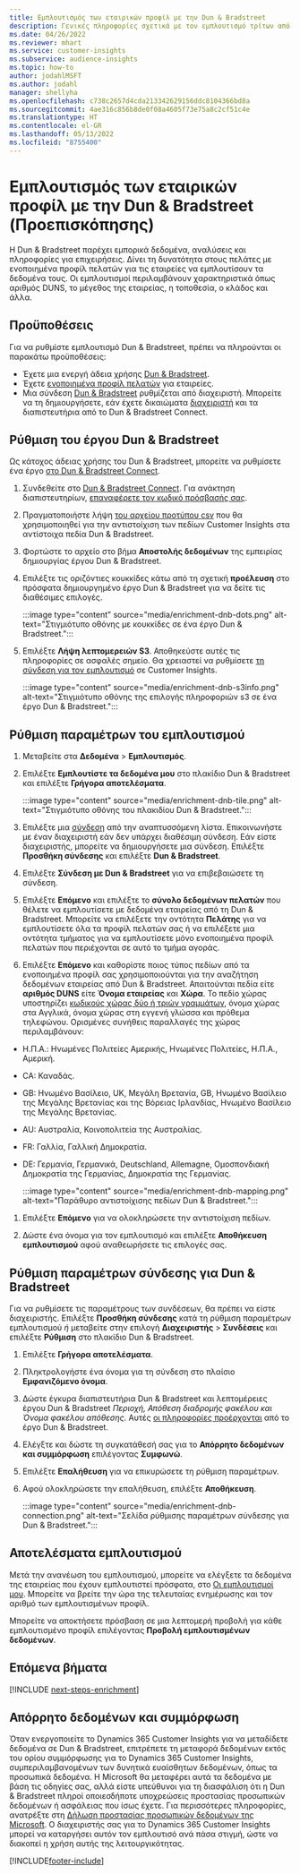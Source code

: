 ```yaml
---
title: Εμπλουτισμός των εταιρικών προφίλ με την Dun & Bradstreet
description: Γενικές πληροφορίες σχετικά με τον εμπλουτισμό τρίτων από την Dun & Bradstreet.
ms.date: 04/26/2022
ms.reviewer: mhart
ms.service: customer-insights
ms.subservice: audience-insights
ms.topic: how-to
author: jodahlMSFT
ms.author: jodahl
manager: shellyha
ms.openlocfilehash: c738c2657d4cda213342629156ddc8104366bd8a
ms.sourcegitcommit: 4ae316c856b8de0f08a4605f73e75a8c2cf51c4e
ms.translationtype: HT
ms.contentlocale: el-GR
ms.lasthandoff: 05/13/2022
ms.locfileid: "8755400"
---
```

# <a name="enrichment-of-company-profiles-with-dun--bradstreet-preview"></a>Εμπλουτισμός των εταιρικών προφίλ με την Dun & Bradstreet (Προεπισκόπησης)

Η Dun & Bradstreet παρέχει εμπορικά δεδομένα, αναλύσεις και πληροφορίες για επιχειρήσεις. Δίνει τη δυνατότητα στους πελάτες με ενοποιημένα προφίλ πελατών για τις εταιρείες να εμπλουτίσουν τα δεδομένα τους. Οι εμπλουτισμοί περιλαμβάνουν χαρακτηριστικά όπως αριθμός DUNS, το μέγεθος της εταιρείας, η τοποθεσία, ο κλάδος και άλλα.

## <a name="prerequisites"></a>Προϋποθέσεις

Για να ρυθμίστε εμπλουτισμό Dun & Bradstreet, πρέπει να πληρούνται οι παρακάτω προϋποθέσεις:

- Έχετε μια ενεργή άδεια χρήσης [Dun & Bradstreet](https://www.dnb.com/marketing/media/give-your-data-a-boost.html?source=microsoft_audience_insights).
- Έχετε [ενοποιημένα προφίλ πελατών](customer-profiles.md) για εταιρείες.
- Μια σύνδεση [Dun & Bradstreet](connections.md) ρυθμίζεται από διαχειριστή. Μπορείτε να τη δημιουργήσετε, εάν έχετε δικαιώματα [διαχειριστή](permissions.md#admin) και τα διαπιστευτήρια από το Dun & Bradstreet Connect.

## <a name="setting-up-your-dun--bradstreet-project"></a>Ρύθμιση του έργου Dun & Bradstreet

Ως κάτοχος άδειας χρήσης του Dun & Bradstreet, μπορείτε να ρυθμίσετε ένα έργο [στο Dun & Bradstreet Connect](https://connect.dnb.com?lead_source=microsoft_audienceinsights).


1. Συνδεθείτε στο [Dun & Bradstreet Connect](https://connect.dnb.com?lead_source=microsoft_audienceinsights). Για ανάκτηση διαπιστευτηρίων, [επαναφέρετε τον κωδικό πρόσβασής σας](https://sso.dnb.com/signin/forgot-password?lead_source=microsoft_audienceinsights).

1. Πραγματοποιήστε λήψη [του αρχείου προτύπου csv](https://c360devenrichment.blob.core.windows.net/mapping/DnBCIdatamapping.csv) που θα χρησιμοποιηθεί για την αντιστοίχιση των πεδίων Customer Insights στα αντίστοιχα πεδία Dun & Bradstreet.

1. Φορτώστε το αρχείο στο βήμα **Αποστολής δεδομένων** της εμπειρίας δημιουργίας έργου Dun & Bradstreet.

1. Επιλέξτε τις οριζόντιες κουκκίδες κάτω από τη σχετική **προέλευση** στο πρόσφατα δημιουργημένο έργο Dun & Bradstreet για να δείτε τις διαθέσιμες επιλογές.

   :::image type="content" source="media/enrichment-dnb-dots.png" alt-text="Στιγμιότυπο οθόνης με κουκκίδες σε ένα έργο Dun & Bradstreet.":::

1. Επιλέξτε **Λήψη λεπτομερειών S3**. Αποθηκεύστε αυτές τις πληροφορίες σε ασφαλές σημείο. Θα χρειαστεί να ρυθμίσετε [τη σύνδεση για τον εμπλουτισμό](#configure-a-connection-for-dun--bradstreet) σε Customer Insights.

   :::image type="content" source="media/enrichment-dnb-s3info.png" alt-text="Στιγμιότυπο οθόνης της επιλογής πληροφοριών s3 σε ένα έργο Dun & Bradstreet.":::

## <a name="configure-the-enrichment"></a>Ρύθμιση παραμέτρων του εμπλουτισμού

1. Μεταβείτε στα **Δεδομένα** > **Εμπλουτισμός**.

1. Επιλέξτε **Εμπλουτίστε τα δεδομένα μου** στο πλακίδιο Dun & Bradstreet και επιλέξτε **Γρήγορα αποτελέσματα**.

   :::image type="content" source="media/enrichment-dnb-tile.png" alt-text="Στιγμιότυπο οθόνης του πλακιδίου Dun & Bradstreet.":::

1. Επιλέξτε μια [σύνδεση](connections.md) από την αναπτυσσόμενη λίστα. Επικοινωνήστε με έναν διαχειριστή εάν δεν υπάρχει διαθέσιμη σύνδεση. Εάν είστε διαχειριστής, μπορείτε να δημιουργήσετε μια σύνδεση. Επιλέξτε **Προσθήκη σύνδεσης** και επιλέξτε **Dun & Bradstreet**.

1. Επιλέξτε **Σύνδεση με Dun & Bradstreet** για να επιβεβαιώσετε τη σύνδεση.

1. Επιλέξτε **Επόμενο** και επιλέξτε το **σύνολο δεδομένων πελατών** που θέλετε να εμπλουτίσετε με δεδομένα εταιρείας από τη Dun & Bradstreet. Μπορείτε να επιλέξετε την οντότητα **Πελάτης** για να εμπλουτίσετε όλα τα προφίλ πελατών σας ή να επιλέξετε μια οντότητα τμήματος για να εμπλουτίσετε μόνο ενοποιημένα προφίλ πελατών που περιέχονται σε αυτό το τμήμα αγοράς.

1. Επιλέξτε **Επόμενο** και καθορίστε ποιος τύπος πεδίων από τα ενοποιημένα προφίλ σας χρησιμοποιούνται για την αναζήτηση δεδομένων εταιρείας από Dun & Bradstreet. Απαιτούνται πεδία είτε **αριθμός DUNS** είτε **Όνομα εταιρείας** και **Χώρα**. Το πεδίο χώρας υποστηρίζει [κωδικούς χώρας δύο ή τριών γραμμάτων](https://www.iso.org/iso-3166-country-codes.html), όνομα χώρας στα Αγγλικά, όνομα χώρας στη εγγενή γλώσσα και πρόθεμα τηλεφώνου. Ορισμένες συνήθεις παραλλαγές της χώρας περιλαμβάνουν:

- Η.Π.Α.: Ηνωμένες Πολιτείες Αμερικής, Ηνωμένες Πολιτείες, Η.Π.Α., Αμερική.
- CA: Καναδάς.
- GB: Ηνωμένο Βασίλειο, UK, Μεγάλη Βρετανία, GΒ, Ηνωμένο Βασίλειο της Μεγάλης Βρετανίας και της Βόρειας Ιρλανδίας, Ηνωμένο Βασίλειο της Μεγάλης Βρετανίας.
- AU: Αυστραλία, Κοινοπολιτεία της Αυστραλίας.
- FR: Γαλλία, Γαλλική Δημοκρατία.
- DE: Γερμανία, Γερμανικά, Deutschland, Allemagne, Ομοσπονδιακή Δημοκρατία της Γερμανίας, Δημοκρατία της Γερμανίας.

   :::image type="content" source="media/enrichment-dnb-mapping.png" alt-text="Παράθυρο αντιστοίχισης πεδίων Dun & Bradstreet.":::

1. Επιλέξτε **Επόμενο** για να ολοκληρώσετε την αντιστοίχιση πεδίων.

1. Δώστε ένα όνομα για τον εμπλουτισμό και επιλέξτε **Αποθήκευση εμπλουτισμού** αφού αναθεωρήσετε τις επιλογές σας.

## <a name="configure-a-connection-for-dun--bradstreet"></a>Ρύθμιση παραμέτρων σύνδεσης για Dun & Bradstreet

Για να ρυθμίσετε τις παραμέτρους των συνδέσεων, θα πρέπει να είστε διαχειριστής. Επιλέξτε **Προσθήκη σύνδεσης** κατά τη ρύθμιση παραμέτρων εμπλουτισμού *ή* μεταβείτε στην επιλογή **Διαχειριστής** > **Συνδέσεις** και επιλέξτε **Ρύθμιση** στο πλακίδιο Dun & Bradstreet.

1. Επιλέξτε **Γρήγορα αποτελέσματα**.

1. Πληκτρολογήστε ένα όνομα για τη σύνδεση στο πλαίσιο **Εμφανιζόμενο όνομα**.

1. Δώστε έγκυρα διαπιστευτήρια Dun & Bradstreet και λεπτομέρειες έργου Dun & Bradstreet *Περιοχή, Απόθεση διαδρομής φακέλου και Όνομα φακέλου απόθεσης*. Αυτές [οι πληροφορίες προέρχονται](#setting-up-your-dun--bradstreet-project) από το έργο Dun & Bradstreet.

1. Ελέγξτε και δώστε τη συγκατάθεσή σας για το **Απόρρητο δεδομένων και συμμόρφωση** επιλέγοντας **Συμφωνώ**.

1. Επιλέξτε **Επαλήθευση** για να επικυρώσετε τη ρύθμιση παραμέτρων.

1. Αφού ολοκληρώσετε την επαλήθευση, επιλέξτε **Αποθήκευση**.

   :::image type="content" source="media/enrichment-dnb-connection.png" alt-text="Σελίδα ρύθμισης παραμέτρων σύνδεσης για Dun & Bradstreet.":::

## <a name="enrichment-results"></a>Αποτελέσματα εμπλουτισμού

Μετά την ανανέωση του εμπλουτισμού, μπορείτε να ελέγξετε τα δεδομένα της εταιρείας που έχουν εμπλουτιστεί πρόσφατα, στο [Οι εμπλουτισμοί μου](enrichment-hub.md). Μπορείτε να βρείτε την ώρα της τελευταίας ενημέρωσης και τον αριθμό των εμπλουτισμένων προφίλ.

Μπορείτε να αποκτήσετε πρόσβαση σε μια λεπτομερή προβολή για κάθε εμπλουτισμένο προφίλ επιλέγοντας **Προβολή εμπλουτισμένων δεδομένων**.

## <a name="next-steps"></a>Επόμενα βήματα

[!INCLUDE [next-steps-enrichment](includes/next-steps-enrichment.md)]

## <a name="data-privacy-and-compliance"></a>Απόρρητο δεδομένων και συμμόρφωση

Όταν ενεργοποιείτε το Dynamics 365 Customer Insights για να μεταδίδετε δεδομένα σε Dun & Bradstreet, επιτρέπετε τη μεταφορά δεδομένων εκτός του ορίου συμμόρφωσης για το Dynamics 365 Customer Insights, συμπεριλαμβανομένων των δυνητικά ευαίσθητων δεδομένων, όπως τα προσωπικά δεδομένα. Η Microsoft θα μεταφέρει αυτά τα δεδομένα με βάση τις οδηγίες σας, αλλά είστε υπεύθυνοι για τη διασφάλιση ότι η Dun & Bradstreet πληροί οποιεσδήποτε υποχρεώσεις προστασίας προσωπικών δεδομένων ή ασφάλειας που ίσως έχετε. Για περισσότερες πληροφορίες, ανατρέξτε στη [Δήλωση προστασίας προσωπικών δεδομένων της Microsoft](https://go.microsoft.com/fwlink/?linkid=396732).
Ο διαχειριστής σας για το Dynamics 365 Customer Insights μπορεί να καταργήσει αυτόν τον εμπλουτισό ανά πάσα στιγμή, ώστε να διακοπεί η χρήση αυτής της λειτουργικότητας.

[!INCLUDE[footer-include](includes/footer-banner.md)]
